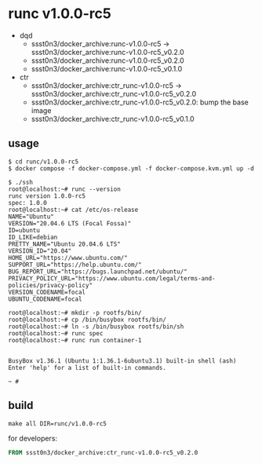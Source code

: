 # runc v1.0.0-rc5

* dqd
    * ssst0n3/docker_archive:runc-v1.0.0-rc5 -> ssst0n3/docker_archive:runc-v1.0.0-rc5_v0.2.0
    * ssst0n3/docker_archive:runc-v1.0.0-rc5_v0.2.0
    * ssst0n3/docker_archive:runc-v1.0.0-rc5_v0.1.0
* ctr
    * ssst0n3/docker_archive:ctr_runc-v1.0.0-rc5 -> ssst0n3/docker_archive:ctr_runc-v1.0.0-rc5_v0.2.0
    * ssst0n3/docker_archive:ctr_runc-v1.0.0-rc5_v0.2.0: bump the base image
    * ssst0n3/docker_archive:ctr_runc-v1.0.0-rc5_v0.1.0

## usage

```shell
$ cd runc/v1.0.0-rc5
$ docker compose -f docker-compose.yml -f docker-compose.kvm.yml up -d
```

```shell
$ ./ssh
root@localhost:~# runc --version
runc version 1.0.0-rc5
spec: 1.0.0
root@localhost:~# cat /etc/os-release 
NAME="Ubuntu"
VERSION="20.04.6 LTS (Focal Fossa)"
ID=ubuntu
ID_LIKE=debian
PRETTY_NAME="Ubuntu 20.04.6 LTS"
VERSION_ID="20.04"
HOME_URL="https://www.ubuntu.com/"
SUPPORT_URL="https://help.ubuntu.com/"
BUG_REPORT_URL="https://bugs.launchpad.net/ubuntu/"
PRIVACY_POLICY_URL="https://www.ubuntu.com/legal/terms-and-policies/privacy-policy"
VERSION_CODENAME=focal
UBUNTU_CODENAME=focal
```

```shell
root@localhost:~# mkdir -p rootfs/bin/
root@localhost:~# cp /bin/busybox rootfs/bin/
root@localhost:~# ln -s /bin/busybox rootfs/bin/sh
root@localhost:~# runc spec
root@localhost:~# runc run container-1


BusyBox v1.36.1 (Ubuntu 1:1.36.1-6ubuntu3.1) built-in shell (ash)
Enter 'help' for a list of built-in commands.

~ # 
```

## build

```shell
make all DIR=runc/v1.0.0-rc5
```

for developers:

```dockerfile
FROM ssst0n3/docker_archive:ctr_runc-v1.0.0-rc5_v0.2.0
```

